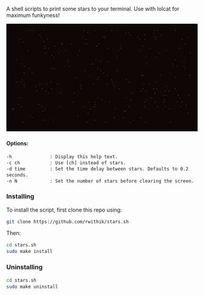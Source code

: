 A shell scripts to print some stars to your terminal. Use with lolcat for maximum funkyness!

![](./screenshot.png)

#### Options:
    -h              : Display this help text.
    -c ch           : Use [ch] instead of stars.
    -d time         : Set the time delay between stars. Defaults to 0.2 seconds.
    -n N            : Set the number of stars before clearing the screen.


### Installing

To install the script, first clone this repo using:

```bash
git clone https://github.com/rwithik/stars.sh
```

Then:
```bash
cd stars.sh
sudo make install
```

### Uninstalling

```bash
cd stars.sh
sudo make uninstall
```
